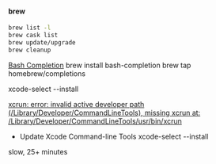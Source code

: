 
#### brew
```bash
brew list -l
brew cask list
brew update/upgrade
brew cleanup
```
[Bash Completion](https://davidalger.com/posts/bash-completion-on-os-x-with-brew/)
brew install bash-completion
brew tap homebrew/completions


xcode-select --install


[xcrun: error: invalid active developer path (/Library/Developer/CommandLineTools), missing xcrun at: /Library/Developer/CommandLineTools/usr/bin/xcrun](https://stackoverflow.com/questions/52522565/git-is-not-working-after-macos-mojave-update-xcrun-error-invalid-active-devel)
- Update Xcode Command-line Tools
xcode-select --install

slow, 25+ minutes


